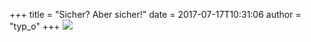 +++
title = "Sicher? Aber sicher!"
date = 2017-07-17T10:31:06
author = "typ_o"
+++
[![](https://flipdot.org/blog/uploads/IMG_2372.serendipityThumb.JPG)](https://flipdot.org/blog/uploads/IMG_2372.JPG)
